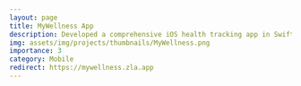 ```yaml
---
layout: page
title: MyWellness App
description: Developed a comprehensive iOS health tracking app in Swift.
img: assets/img/projects/thumbnails/MyWellness.png
importance: 3
category: Mobile
redirect: https://mywellness.zla.app
---
```

